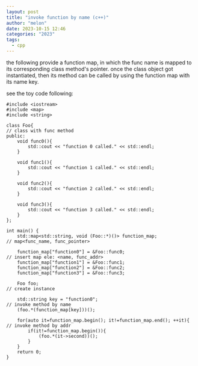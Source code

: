```yaml
---
layout: post
title: "invoke function by name (c++)"
author: "melon"
date: 2023-10-15 12:46
categories: "2023"
tags:
  - cpp
---
```


the following provide a function map, in which the func name is mapped to its corresponding
class method's pointer. once the class object got instantiated, then its method can be called
by using the function map with its name key.

see the toy code following:
```text
#include <iostream>
#include <map>
#include <string>

class Foo{                                                           // class with func method
public:
    void func0(){
        std::cout << "function 0 called." << std::endl;
    }

    void func1(){
        std::cout << "function 1 called." << std::endl;
    }

    void func2(){
        std::cout << "function 2 called." << std::endl;
    }

    void func3(){
        std::cout << "function 3 called." << std::endl;
    }
};

int main() {
    std::map<std::string, void (Foo::*)()> function_map;              // map<func_name, func_pointer>

    function_map["function0"] = &Foo::func0;                          // insert map ele: <name, func_addr>
    function_map["function1"] = &Foo::func1;
    function_map["function2"] = &Foo::func2;
    function_map["function3"] = &Foo::func3;

    Foo foo;                                                          // create instance

    std::string key = "function0";                                    // invoke method by name
    (foo.*(function_map[key]))();

    for(auto it=function_map.begin(); it!=function_map.end(); ++it){  // invoke method by addr
        if(it!=function_map.begin()){
            (foo.*(it->second))();
        }
    }
    return 0;
}
```
